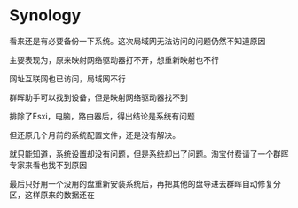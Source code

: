 # Synology


看来还是有必要备份一下系统。这次局域网无法访问的问题仍然不知道原因

主要表现为，原来映射网络驱动器打不开，想重新映射也不行

网址互联网也已访问，局域网不行

群晖助手可以找到设备，但是映射网络驱动器找不到

排除了Esxi，电脑，路由器后，得出结论是系统有问题

但还原几个月前的系统配置文件，还是没有解决。

就只能知道，系统设置却没有问题，但是系统却出了问题。淘宝付费请了一个群晖专家来看也找不到原因

最后只好用一个没用的盘重新安装系统后，再把其他的盘导进去群晖自动修复分区，这样原来的数据还在









